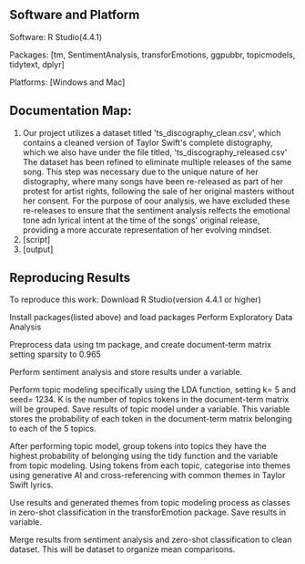 ## Software and Platform
Software: R Studio(4.4.1) 


Packages: [tm, SentimentAnalysis, transforEmotions, ggpubbr, topicmodels, tidytext, dplyr] 


Platforms: [Windows and Mac]

## Documentation Map:
1. Our project utilizes a dataset titled 'ts_discography_clean.csv', which contains a cleaned version of Taylor Swift's complete distography, which we also have under the file titled, 'ts_discography_released.csv' The dataset has been refined to eliminate multiple releases of the same song. This step was necessary due to the unique nature of her distography, where many songs have been re-released as part of her protest for artist rights, following the sale of her original masters without her consent. For the purpose of oour analysis, we have excluded these re-releases to ensure that the sentiment analysis relfects the emotional tone adn lyrical intent at the time of the songs' original release, providing a more accurate representation of her evolving mindset.  
2. [script]
3. [output]

## Reproducing Results
To reproduce this work:
Download R Studio(version 4.4.1 or higher)

Install packages(listed above) and load packages 
Perform Exploratory Data Analysis 

Preprocess data using tm package, and create document-term matrix setting sparsity to 0.965

Perform sentiment analysis and store results under a variable.

Perform topic modeling specifically using the LDA function, setting k= 5 and seed= 1234. K is the number of topics tokens in the document-term matrix will be grouped. Save results of topic model under a variable. This variable stores the probability of each token in the document-term matrix belonging to each of the 5 topics. 

After performing topic model, group tokens into topics they have the highest probability of belonging using the tidy function and the variable from topic modeling. Using tokens from each topic, categorise into themes using generative AI and cross-referencing with common themes in Taylor Swift lyrics.

Use results and generated themes from topic modeling process as classes in zero-shot classification in the transforEmotion package. Save results in variable. 

Merge results from sentiment analysis and zero-shot classification to clean dataset. This will be dataset to organize mean comparisons.

